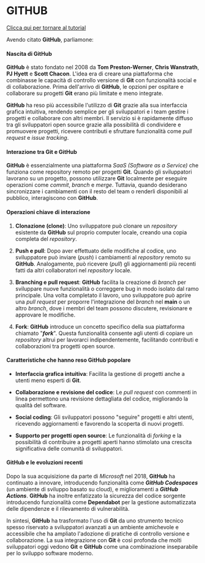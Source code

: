 # GITHUB

[Clicca qui per tornare al tutorial](./TUTORIAL.md)

Avendo citato **GitHub**, parliamone:

#### Nascita di GitHub

**GitHub** è stato fondato nel 2008 da **Tom Preston-Werner**, **Chris Wanstrath**, **PJ Hyett** e **Scott Chacon**. L'idea era di creare una piattaforma che combinasse le capacità di controllo versione di **Git** con funzionalità social e di collaborazione. Prima dell'arrivo di **GitHub**, le opzioni per ospitare e collaborare su progetti **Git** erano più limitate e meno integrate.

**GitHub** ha reso più accessibile l'utilizzo di **Git** grazie alla sua interfaccia grafica intuitiva, rendendo semplice per gli sviluppatori e i team gestire i progetti e collaborare con altri membri. Il servizio si è rapidamente diffuso tra gli sviluppatori open source grazie alla possibilità di condividere e promuovere progetti, ricevere contributi e sfruttare funzionalità come _pull request_ e _issue tracking_.

#### Interazione tra Git e GitHub

**GitHub** è essenzialmente una piattaforma _SaaS (Software as a Service)_ che funziona come repository remoto per progetti **Git**. Quando gli sviluppatori lavorano su un progetto, possono utilizzare **Git** localmente per eseguire operazioni come _commit_, _branch_ e _merge_. Tuttavia, quando desiderano sincronizzare i cambiamenti con il resto del team o renderli disponibili al pubblico, interagiscono con **GitHub**.

#### Operazioni chiave di interazione

1. **Clonazione (clone)**: Uno sviluppatore può clonare un _repository_ esistente da **GitHub** sul proprio computer locale, creando una copia completa del _repository_.

2. **Push e pull**: Dopo aver effettuato delle modifiche al codice, uno sviluppatore può inviare (_push_) i cambiamenti al _repository_ remoto su **GitHub**. Analogamente, può ricevere (_pull_) gli aggiornamenti più recenti fatti da altri collaboratori nel _repository_ locale.

3. **Branching e pull request**: **GitHub** facilita la creazione di _branch_ per sviluppare nuove funzionalità o correggere bug in modo isolato dal ramo principale. Una volta completato il lavoro, uno sviluppatore può aprire una _pull request_ per proporre l'integrazione del _branch_ nel **main** o un altro _branch_, dove i membri del team possono discutere, revisionare e approvare le modifiche.

4. **Fork**: **GitHub** introduce un concetto specifico della sua piattaforma chiamato "**_fork_**". Questa funzionalità consente agli utenti di copiare un _repository_ altrui per lavorarci indipendentemente, facilitando contributi e collaborazioni tra progetti open source.

#### Caratteristiche che hanno reso GitHub popolare

- **Interfaccia grafica intuitiva**: Facilita la gestione di progetti anche a utenti meno esperti di **Git**.

- **Collaborazione e revisione del codice**: Le _pull request_ con commenti in linea permettono una revisione dettagliata del codice, migliorando la qualità del software.

- **Social coding**: Gli sviluppatori possono "seguire" progetti e altri utenti, ricevendo aggiornamenti e favorendo la scoperta di nuovi progetti.

- **Supporto per progetti open source**: Le funzionalità di _forking_ e la possibilità di contribuire a progetti aperti hanno stimolato una crescita significativa delle comunità di sviluppatori.

#### GitHub e le evoluzioni recenti

Dopo la sua acquisizione da parte di _Microsoft_ nel 2018, **GitHub** ha continuato a innovare, introducendo funzionalità come **_GitHub Codespaces_** (un ambiente di sviluppo basato su cloud), e miglioramenti a **_GitHub Actions_**. **GitHub** ha inoltre enfatizzato la sicurezza del codice sorgente introducendo funzionalità come **Dependabot** per la gestione automatizzata delle dipendenze e il rilevamento di vulnerabilità.

In sintesi, **GitHub** ha trasformato l'uso di **Git** da uno strumento tecnico spesso riservato a sviluppatori avanzati a un ambiente amichevole e accessibile che ha ampliato l'adozione di pratiche di controllo versione e collaborazione. La sua integrazione con **Git** è così profonda che molti sviluppatori oggi vedono **Git** e **GitHub** come una combinazione inseparabile per lo sviluppo software moderno.
